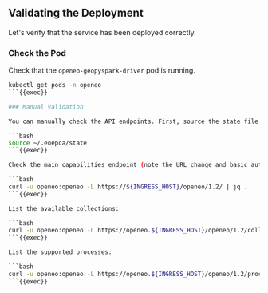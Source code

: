 ## Validating the Deployment

Let's verify that the service has been deployed correctly.

### Check the Pod

Check that the `openeo-geopyspark-driver` pod is running.

```bash
kubectl get pods -n openeo
```{{exec}}

### Manual Validation

You can manually check the API endpoints. First, source the state file to get the `INGRESS_HOST`.

```bash
source ~/.eoepca/state
```{{exec}}

Check the main capabilities endpoint (note the URL change and basic auth):

```bash
curl -u openeo:openeo -L https://${INGRESS_HOST}/openeo/1.2/ | jq .
```{{exec}}

List the available collections:

```bash
curl -u openeo:openeo -L https://openeo.${INGRESS_HOST}/openeo/1.2/collections | jq .
```{{exec}}

List the supported processes:

```bash
curl -u openeo:openeo -L https://openeo.${INGRESS_HOST}/openeo/1.2/processes | jq .
```{{exec}}